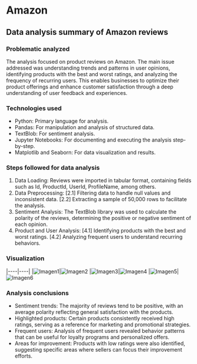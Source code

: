 # Amazon
## Data analysis summary of Amazon reviews
### Problematic analyzed
The analysis focused on product reviews on Amazon. The main issue addressed was understanding trends and patterns in user opinions, identifying products with the best and worst ratings, and analyzing the frequency of recurring users. This enables businesses to optimize their product offerings and enhance customer satisfaction through a deep understanding of user feedback and experiences.

### Technologies used
- Python: Primary language for analysis.
- Pandas: For manipulation and analysis of structured data.
- TextBlob: For sentiment analysis.
- Jupyter Notebooks: For documenting and executing the analysis step-by-step.
- Matplotlib and Seaborn: For data visualization and results.
  
### Steps followed for data analysis
1. Data Loading: Reviews were imported in tabular format, containing fields such as Id, ProductId, UserId, ProfileName, among others.
2. Data Preprocessing: [2.1] Filtering data to handle null values and inconsistent data. [2.2] Extracting a sample of 50,000 rows to facilitate the analysis.
3. Sentiment Analysis: The TextBlob library was used to calculate the polarity of the reviews, determining the positive or negative sentiment of each opinion.
4. Product and User Analysis: [4.1] Identifying products with the best and worst ratings. [4.2] Analyzing frequent users to understand recurring behaviors.

### Visualization 
|----|----|
|![Imagen1](https://github.com/sdforero/YouTube/blob/main/1.%20Products%20positives%20reviews.png)|![Imagen2](https://github.com/sdforero/YouTube/blob/main/2.%20Relation%20between%20quantity%20and%20score%20freq.png)
|![Imagen3](https://github.com/sdforero/YouTube/blob/main/3.%20Relation%20between%20quantity%20and%20score%20non%20freq.png)|![Imagen4](https://github.com/sdforero/YouTube/blob/main/4.%20Score%20most%20sold%20products.png)
|![Imagen5](https://github.com/sdforero/YouTube/blob/main/5.%20Text%20lenght%20comparison.png)|![Imagen6](https://github.com/sdforero/YouTube/blob/main/6.%20Top%2010%20users.png)

### Analysis conclusions
- Sentiment trends: The majority of reviews tend to be positive, with an average polarity reflecting general satisfaction with the products.
- Highlighted products: Certain products consistently received high ratings, serving as a reference for marketing and promotional strategies.
- Frequent users: Analysis of frequent users revealed behavior patterns that can be useful for loyalty programs and personalized offers.
- Areas for improvement: Products with low ratings were also identified, suggesting specific areas where sellers can focus their improvement efforts.
